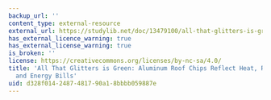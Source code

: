 ```yaml
---
backup_url: ''
content_type: external-resource
external_url: https://studylib.net/doc/13479100/all-that-glitters-is-green--energy-bills
has_external_licence_warning: true
has_external_license_warning: true
is_broken: ''
license: https://creativecommons.org/licenses/by-nc-sa/4.0/
title: 'All That Glitters is Green: Aluminum Roof Chips Reflect Heat, Reduce Ozone
  and Energy Bills'
uid: d328f014-2487-4817-90a1-8bbbb059887e
---
```

